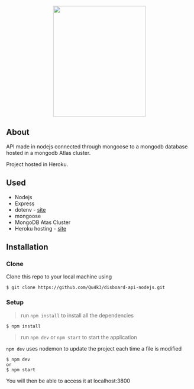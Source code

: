 <p align="center">
    <img width="250" height="300" src="https://cdn.discordapp.com/attachments/503303753705848838/541292155138736161/shuvi-rounded.gif">
</p>

## About

API made in nodejs connected through mongoose to a mongodb database hosted in a mongodb Atlas cluster.

Project hosted in Heroku.

## Used

- Nodejs
- Express
- dotenv - [site](https://github.com/motdotla/dotenv)
- mongoose
- MongoDB Atas Cluster
- Heroku hosting - [site](https://heroku.com)

## Installation

### Clone

Clone this repo to your local machine using
```shell
$ git clone https://github.com/Qu4k3/disboard-api-nodejs.git
```

### Setup


> run `npm install` to install all the dependencies

```shell
$ npm install
```

> run `npm dev` or `npm start` to start the application

`npm dev` uses nodemon to update the project each time a file is modified

```shell
$ npm dev
or
$ npm start
```

You will then be able to access it at localhost:3800
